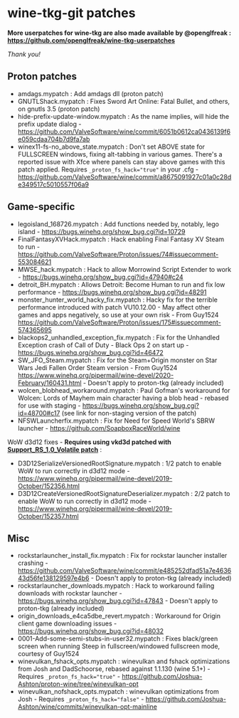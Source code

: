 # wine-tkg-git patches

**More userpatches for wine-tkg are also made available by @openglfreak : https://github.com/openglfreak/wine-tkg-userpatches**

*Thank you!*

## Proton patches
- amdags.mypatch : Add amdags dll (proton patch)
- GNUTLShack.mypatch : Fixes Sword Art Online: Fatal Bullet, and others, on gnutls 3.5 (proton patch)
- hide-prefix-update-window.mypatch : As the name implies, will hide the prefix update dialog - https://github.com/ValveSoftware/wine/commit/6051b0612ca0436139f6e059cdaa704b7d9fa7ab
- winex11-fs-no_above_state.mypatch : Don't set ABOVE state for FULLSCREEN windows, fixing alt-tabbing in various games. There's a reported issue with Xfce where panels can stay above games with this patch applied. Requires `_proton_fs_hack="true"` in your .cfg - https://github.com/ValveSoftware/wine/commit/a8675091927c01a0c28de349517c5010557f06a9

## Game-specific
- legoisland_168726.mypatch : Add functions needed by, notably, lego island - https://bugs.winehq.org/show_bug.cgi?id=10729
- FinalFantasyXVHack.mypatch : Hack enabling Final Fantasy XV Steam to run - https://github.com/ValveSoftware/Proton/issues/74#issuecomment-553084621
- MWSE_hack.mypatch : Hack to allow Morrowind Script Extender to work - https://bugs.winehq.org/show_bug.cgi?id=47940#c24
- detroit_BH.mypatch : Allows Detroit: Become Human to run and fix low performance - https://bugs.winehq.org/show_bug.cgi?id=48291
- monster_hunter_world_hacky_fix.mypatch : Hacky fix for the terrible performance introduced with patch VU10.12.00 - May affect other games and apps negatively, so use at your own risk - From Guy1524 https://github.com/ValveSoftware/Proton/issues/175#issuecomment-574365695
- blackops2_unhandled_exception_fix.mypatch : Fix for the Unhandled Exception crash of Call of Duty - Black Ops 2 on start up - https://bugs.winehq.org/show_bug.cgi?id=46472
- SW_JFO_Steam.mypatch : Fix for the Steam+Origin monster on Star Wars Jedi Fallen Order Steam version - From Guy1524 https://www.winehq.org/pipermail/wine-devel/2020-February/160431.html - Doesn't apply to proton-tkg (already included)
- wolcen_blobhead_workaround.mypatch : Paul Gofman's workaround for Wolcen: Lords of Mayhem main character having a blob head - rebased for use with staging - https://bugs.winehq.org/show_bug.cgi?id=48700#c17 (see link for non-staging version of the patch)
- NFSWLauncherfix.mypatch : Fix for Need for Speed World's SBRW launcher - https://github.com/SoapboxRaceWorld/wine

WoW d3d12 fixes - **Requires using vkd3d patched with [Support_RS_1.0_Volatile patch](https://github.com/Tk-Glitch/PKGBUILDS/blob/master/community-patches/vkd3d-git/Support_RS_1.0_Volatile.myvkd3dpatch)** :
- D3D12SerializeVersionedRootSignature.mypatch : 1/2 patch to enable WoW to run correctly in d3d12 mode - https://www.winehq.org/pipermail/wine-devel/2019-October/152356.html
- D3D12CreateVersionedRootSignatureDeserializer.mypatch : 2/2 patch to enable WoW to run correctly in d3d12 mode - https://www.winehq.org/pipermail/wine-devel/2019-October/152357.html

## Misc
- rockstarlauncher_install_fix.mypatch : Fix for rockstar launcher installer crashing - https://github.com/ValveSoftware/wine/commit/e485252dfad51a7e463643d56fe138129597e4b6 - Doesn't apply to proton-tkg (already included)
- rockstarlauncher_downloads.mypatch : Hack to workaround failing downloads with rockstar launcher - https://bugs.winehq.org/show_bug.cgi?id=47843 - Doesn't apply to proton-tkg (already included)
- origin_downloads_e4ca5dbe_revert.mypatch : Workaround for Origin client game downloading issues - https://bugs.winehq.org/show_bug.cgi?id=48032
- 0001-Add-some-semi-stubs-in-user32.mypatch : Fixes black/green screen when running Steep in fullscreen/windowed fullscreen mode, courtesy of Guy1524
- winevulkan_fshack_opts.mypatch : winevulkan and fshack optimizations from Josh and DadSchoorse, rebased against 1.1.130 (wine 5.1+) - Requires `_proton_fs_hack="true"` - https://github.com/Joshua-Ashton/proton-wine/tree/winevulkan-opt
- winevulkan_nofshack_opts.mypatch : winevulkan optimizations from Josh - Requires `_proton_fs_hack="false"` - https://github.com/Joshua-Ashton/wine/commits/winevulkan-opt-mainline
